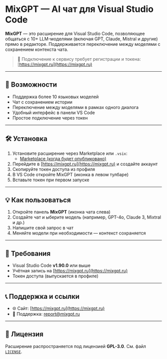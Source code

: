 # MixGPT — AI чат для Visual Studio Code

**MixGPT** — это расширение для Visual Studio Code, позволяющее общаться с 10+ LLM-моделями (включая GPT, Claude, Mistral и другие) прямо в редакторе. Поддерживается переключение между моделями с сохранением контекста чата.

> 🔐 Подключение к сервису требует регистрации и токена: [https://mixgpt.ru](https://mixgpt.ru)

---

## 🚀 Возможности

- Поддержка более 10 языковых моделей
- Чат с сохранением истории
- Переключение между моделями в рамках одного диалога
- Удобный интерфейс в панели VS Code
- Простое подключение через токен

---

## 🛠 Установка

1. Установите расширение через Marketplace или `.vsix`:
   - [Marketplace (когда будет опубликовано)](https://marketplace.visualstudio.com/)
2. Перейдите в [https://mixgpt.ru](https://mixgpt.ru) и создайте аккаунт
3. Скопируйте токен доступа из профиля
4. В VS Code откройте MixGPT (иконка в левом тулбаре)
5. Вставьте токен при первом запуске

---

## 💡 Как пользоваться

1. Откройте панель **MixGPT** (иконка чата слева)
2. Создайте чат и ыберите модель (например, GPT-4o, Claude 3, Mixtral и др.)
3. Напишите свой запрос в чат
4. Меняйте модели при необходимости — контекст сохраняется

---

## 📌 Требования

- Visual Studio Code **v1.90.0** или выше
- Учётная запись на [https://mixgpt.ru](https://mixgpt.ru)
- Токен доступа (выпускается в профиле)

---

## 📞 Поддержка и ссылки

- 🌐 Сайт: [https://mixgpt.ru](https://mixgpt.ru)
- 📧 Поддержка: report@mixgpt.ru

---

## 📝 Лицензия

Расширение распространяется под лицензией **GPL-3.0**. См. файл [`LICENSE`](./LICENSE).